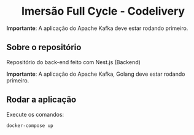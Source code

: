 # <center>**Imersão Full Cycle - Codelivery**</center>

**Importante**: A aplicação do Apache Kafka deve estar rodando primeiro.

## Sobre o repositório

Repositório do back-end feito com Nest.js (Backend)

**Importante**: A aplicação do Apache Kafka, Golang deve estar rodando primeiro.

## Rodar a aplicação

Execute os comandos:

```
docker-compose up
```
